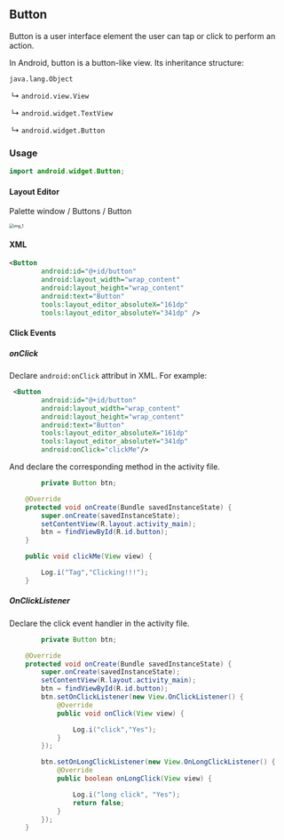 ## Button

Button is a user interface element the user can tap or click to perform an action.

In Android, button is a button-like view. Its inheritance structure: 

``` java.lang.Object ```

​	↳	```android.view.View ```

​		↳	```android.widget.TextView ```

​			↳	```android.widget.Button```



### Usage

```java
import android.widget.Button;
```



#### Layout Editor

Palette window / Buttons / Button

<img src="/Users/howdong/Desktop/ACC/5a/Button/img_1.png" alt="img_1" style="zoom:50%;" />

#### XML

``` xml
<Button
        android:id="@+id/button"
        android:layout_width="wrap_content"
        android:layout_height="wrap_content"
        android:text="Button"
        tools:layout_editor_absoluteX="161dp"
        tools:layout_editor_absoluteY="341dp" />
```



#### Click Events

##### onClick

Declare  ```android:onClick```  attribut in XML. For example: 

```xml
 <Button
        android:id="@+id/button"
        android:layout_width="wrap_content"
        android:layout_height="wrap_content"
        android:text="Button"
        tools:layout_editor_absoluteX="161dp"
        tools:layout_editor_absoluteY="341dp"
        android:onClick="clickMe"/>
```

And declare the corresponding method in the activity file.

``` java
		private Button btn;

    @Override
    protected void onCreate(Bundle savedInstanceState) {
        super.onCreate(savedInstanceState);
        setContentView(R.layout.activity_main);
        btn = findViewById(R.id.button);
    }

    public void clickMe(View view) {

        Log.i("Tag","Clicking!!!");
    }
```



##### OnClickListener

Declare the click event handler in the activity file.

``` java
		private Button btn;

    @Override
    protected void onCreate(Bundle savedInstanceState) {
        super.onCreate(savedInstanceState);
        setContentView(R.layout.activity_main);
        btn = findViewById(R.id.button);
        btn.setOnClickListener(new View.OnClickListener() {
            @Override
            public void onClick(View view) {

                Log.i("click","Yes");
            }
        });

        btn.setOnLongClickListener(new View.OnLongClickListener() {
            @Override
            public boolean onLongClick(View view) {

                Log.i("long click", "Yes");
                return false;
            }
        });
    }
```



